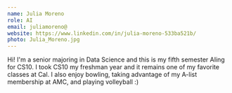 ```yaml
---
name: Julia Moreno
role: AI
email: juliamoreno@
website: https://www.linkedin.com/in/julia-moreno-533ba521b/
photo: Julia_Moreno.jpg
---
```

Hi! I'm a senior majoring in Data Science and this is my fifth semester AIing for CS10. I took CS10 my freshman year and it remains one of my favorite classes at Cal. I also enjoy bowling, taking advantage of my A-list membership at AMC, and playing volleyball :)

